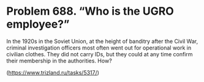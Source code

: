 # Problem 688. “Who is the UGRO employee?”

In the 1920s in the Soviet Union, at the height of banditry after the Civil War, criminal investigation officers most often went out for operational work in civilian clothes. They did not carry IDs, but they could at any time confirm their membership in the authorities. How?

(https://www.trizland.ru/tasks/5317/)